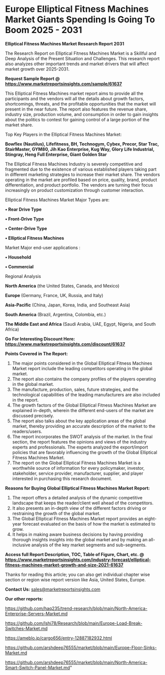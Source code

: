 # Europe Elliptical Fitness Machines Market Giants Spending Is Going To Boom 2025 - 2031

<strong>Elliptical Fitness Machines Market Research Report 2031</strong>

The Research Report on Elliptical Fitness Machines Market is a Skillful and Deep Analysis of the Present Situation and Challenges. This research report also analyzes other important trends and market drivers that will affect market growth over 2025-2031.

<strong>Request Sample Report @ <a href=https://www.marketreportsinsights.com/sample/61637>https://www.marketreportsinsights.com/sample/61637</a></strong>

This Elliptical Fitness Machines market report aims to provide all the participants and the vendors will all the details about growth factors, shortcomings, threats, and the profitable opportunities that the market will present in the near future. The report also features the revenue share, industry size, production volume, and consumption in order to gain insights about the politics to contest for gaining control of a large portion of the market share.

Top Key Players in the Elliptical Fitness Machines Market:

<strong>Bowflex (Nautilus), Lifefitness, BH, Technogym, Cybex, Precor, Star Trac, StairMaster, GYM80, Jih Kao Enterprise, Kug Way, Glory Life Industrial, Stingray, Heng Full Enterprise, Giant Golden Star</strong>

The Elliptical Fitness Machines Industry is severely competitive and fragmented due to the existence of various established players taking part in different marketing strategies to increase their market share. The vendors operating in the market are profiled based on price, quality, brand, product differentiation, and product portfolio. The vendors are turning their focus increasingly on product customization through customer interaction.

Elliptical Fitness Machines Market Major Types are:

<strong>• Rear Drive Type

• Front-Drive Type

• Center-Drive Type

• Elliptical Fitness Machines</strong>

Market Major end-user applications :

<strong>• Household

• Commercial</strong>

Regional Analysis

</u><strong><b>North America</b></strong> (the United States, Canada, and Mexico)

<strong><b>Europe </b></strong>(Germany, France, UK, Russia, and Italy)

<strong><b>Asia-Pacific</b></strong> (China, Japan, Korea, India, and Southeast Asia)

<strong><b>South America</b></strong> (Brazil, Argentina, Colombia, etc.)

<strong><b>The Middle East and Africa</b></strong> (Saudi Arabia, UAE, Egypt, Nigeria, and South Africa)

<strong>Go For Interesting Discount Here: <a href=https://www.marketreportsinsights.com/discount/61637>https://www.marketreportsinsights.com/discount/61637</a></strong>

<strong>Points Covered in The Report:</strong>
<ol>
  <li>The major points considered in the Global Elliptical Fitness Machines Market report include the leading competitors operating in the global market.</li>
  <li>The report also contains the company profiles of the players operating in the global market.</li>
  <li>The manufacture, production, sales, future strategies, and the technological capabilities of the leading manufacturers are also included in the report.</li>
  <li>The growth factors of the Global Elliptical Fitness Machines Market are explained in-depth, wherein the different end-users of the market are discussed precisely.</li>
  <li>The report also talks about the key application areas of the global market, thereby providing an accurate description of the market to the readers/users.</li>
  <li>The report incorporates the SWOT analysis of the market. In the final section, the report features the opinions and views of the industry experts and professionals. The experts analyzed the export/import policies that are favorably influencing the growth of the Global Elliptical Fitness Machines Market.</li>
  <li>The report on the Global Elliptical Fitness Machines Market is a worthwhile source of information for every policymaker, investor, stakeholder, service provider, manufacturer, supplier, and player interested in purchasing this research document.</li>
</ol>
<strong>Reasons for Buying Global Elliptical Fitness Machines Market Report:</strong>

<ol>
  <li>The report offers a detailed analysis of the dynamic competitive landscape that keeps the reader/client well ahead of the competitors.</li>
  <li>It also presents an in-depth view of the different factors driving or restraining the growth of the global market.</li>
  <li>The Global Elliptical Fitness Machines Market report provides an eight-year forecast evaluated on the basis of how the market is estimated to grow.</li>
  <li>It helps in making aware business decisions by having providing thorough insights insights into the global market and by making an all-inclusive analysis of the key market segments and sub-segments.</li>
</ol>
<strong>Access full Report Description, TOC, Table of Figure, Chart, etc. @ <a href=https://www.marketreportsinsights.com/industry-forecast/elliptical-fitness-machines-market-growth-and-size-2021-61637>https://www.marketreportsinsights.com/industry-forecast/elliptical-fitness-machines-market-growth-and-size-2021-61637</a></strong>


Thanks for reading this article; you can also get individual chapter wise section or region wise report version like Asia, United States, Europe.

<strong>Contact Us:</strong>
sales@marketreportsinsights.com

<strong>Our other reports:</strong>

<a href=https://github.com/haq235/trend-research/blob/main/North-America-Enterprise-Servers-Market.md>https://github.com/haq235/trend-research/blob/main/North-America-Enterprise-Servers-Market.md</a>

<a href=https://github.com/Ishi78/Research/blob/main/Europe-Load-Break-Switches-Market.md>https://github.com/Ishi78/Research/blob/main/Europe-Load-Break-Switches-Market.md</a>

<a href=https://ameblo.jp/cargo656/entry-12887182932.html>https://ameblo.jp/cargo656/entry-12887182932.html</a>

<a href=https://github.com/arshdeep76555/market/blob/main/Europe-Floor-Sinks-Market.md>https://github.com/arshdeep76555/market/blob/main/Europe-Floor-Sinks-Market.md</a>

<a href=https://github.com/arshdeep76555/market/blob/main/North-America-Smart-Switch-Panel-Market.md>https://github.com/arshdeep76555/market/blob/main/North-America-Smart-Switch-Panel-Market.md</a>"
